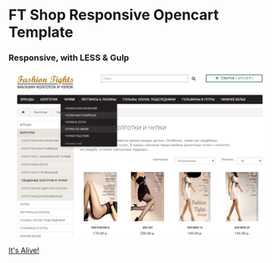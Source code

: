 # FT Shop Responsive Opencart Template
### Responsive, with LESS & Gulp

<img src="shot.jpg">

<a href="http://ft-shop.ru/">It's Alive!</a>